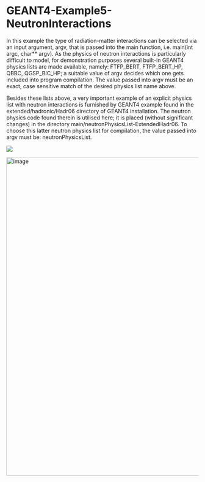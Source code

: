 # GEANT4-Example5-NeutronInteractions
In this example the type of radiation-matter interactions can be selected via an input argument, argv, that is passed into the main function, i.e. main(int argc, char** argv). As the physics of neutron interactions is particularly difficult to model, for demonstration purposes several built-in GEANT4 physics lists are made available, namely: FTFP_BERT, FTFP_BERT_HP, QBBC, QGSP_BIC_HP; a suitable value of argv decides which one gets included into program compilation. The value passed into argv must be an exact, case sensitive match of the desired physics list name above.

Besides these lists above, a very important example of an explicit physics list with neutron interactions is furnished by GEANT4 example found in the extended/hadronic/Hadr06 directory of GEANT4 installation. The neutron physics code found therein is utilised here; it is placed (without significant changes) in the directory main/neutronPhysicsList-ExtendedHadr06. To choose this latter neutron physics list for compilation, the value passed into argv must be: neutronPhysicsList.

![](GEANT4-Example5-1.gif)

<img width="832" alt="image" src="https://user-images.githubusercontent.com/51378175/61155548-7fd12f80-a4f1-11e9-8276-4c88b08e5994.png">

